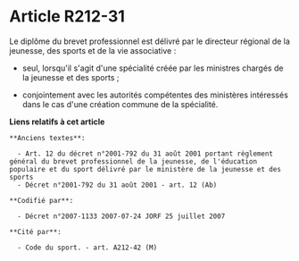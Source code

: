 # Article R212-31

Le diplôme du brevet professionnel est délivré par le directeur régional de la jeunesse, des sports et de la vie
associative :

- seul, lorsqu'il s'agit d'une spécialité créée par les ministres chargés de la jeunesse et des sports ;

- conjointement avec les autorités compétentes des ministères intéressés dans le cas d'une création commune de la spécialité.

**Liens relatifs à cet article**

	**Anciens textes**:

	  - Art. 12 du décret n°2001-792 du 31 août 2001 portant règlement général du brevet professionnel de la jeunesse, de l'éducation populaire et du sport délivré par le ministère de la jeunesse et des sports
	  - Décret n°2001-792 du 31 août 2001 - art. 12 (Ab)

	**Codifié par**:

	  - Décret n°2007-1133 2007-07-24 JORF 25 juillet 2007

	**Cité par**:

	  - Code du sport. - art. A212-42 (M)
